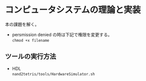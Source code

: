 # コンピュータシステムの理論と実装

本の課題を解く。

- persmission denied の時は下記で権限を変更する。  
  `chmod +x filename`

## ツールの実行方法
- HDL  
  `nand2tetris/tools/HardwareSimulator.sh` 
